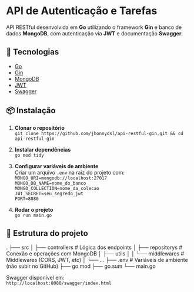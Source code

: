 # API de Autenticação e Tarefas

API RESTful desenvolvida em **Go** utilizando o framework **Gin** e banco de dados **MongoDB**, com autenticação via **JWT** e documentação **Swagger**.

## 🚀 Tecnologias

- [Go](https://go.dev/)
- [Gin](https://gin-gonic.com/)
- [MongoDB](https://www.mongodb.com/)
- [JWT](https://jwt.io/)
- [Swagger](https://swagger.io/)

## 📦 Instalação

1. **Clonar o repositório**  
   `git clone https://github.com/jhonnydsl/api-restful-gin.git && cd api-restful-gin`

2. **Instalar dependências**  
   `go mod tidy`

3. **Configurar variáveis de ambiente**  
   Criar um arquivo `.env` na raiz do projeto com:  
   `MONGO_URI=mongodb://localhost:27017`  
   `MONGO_DB_NAME=nome_do_banco`  
   `MONGO_COLLECTION=nome_da_colecao`  
   `JWT_SECRET=seu_segredo_jwt`  
   `PORT=8080`

4. **Rodar o projeto**  
   `go run main.go`

## 📂 Estrutura do projeto

.
├── src
│ ├── controllers # Lógica dos endpoints
│ ├── repositorys # Conexão e operações com MongoDB
│ ├── utils
│ │ └── middlewares # Middlewares (CORS, JWT, etc)
│ └── ...
├── .env # Variáveis de ambiente (não subir no GitHub)
├── go.mod
├── go.sum
└── main.go

Swagger disponível em:  
`http://localhost:8080/swagger/index.html`
